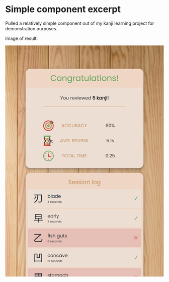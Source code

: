 # Simple component excerpt

Pulled a relatively simple component out of my kanji learning project for demonstration purposes.

Image of result:

![alt text](https://github.com/jonsploder/SimpleComponent/blob/main/reviewCompleteScreenshot.png?raw=true)
